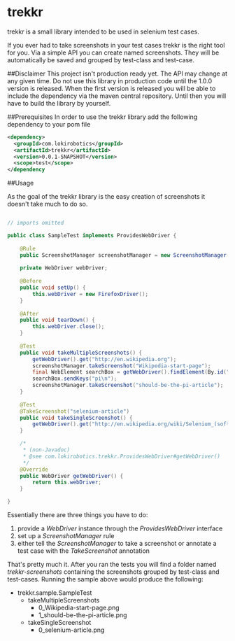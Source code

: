 trekkr
======

trekkr is a small library intended to be used in selenium test cases.

If you ever had to take screenshots in your test cases trekkr is the right tool for you.
Via a simple API you can create named screenshots. They will be automatically be
saved and grouped by test-class and test-case.

##Disclaimer
This project isn't production ready yet. The API may change at any given time. Do not use this library in production code until the 1.0.0 version is released. When the first version is released you will be able to include the dependency via the maven central repository. Until then you will have to build the library by yourself.

##Prerequisites
In order to use the trekkr library add the following dependency to your pom file

````xml
<dependency>
  <groupId>com.lokirobotics</groupId>
  <artifactId>trekkr</artifactId>
  <version>0.0.1-SNAPSHOT</version>
  <scope>test</scope>
</dependency
````

##Usage

As the goal of the trekkr library is the easy creation of screenshots it doesn't take much to do so.

````java

// imports omitted

public class SampleTest implements ProvidesWebDriver {
	
	@Rule
	public ScreenshotManager screenshotManager = new ScreenshotManager(this);
	
	private WebDriver webDriver;
	
	@Before
	public void setUp() {
		this.webDriver = new FirefoxDriver();
	}
	
	@After
	public void tearDown() {
		this.webDriver.close();
	}
	
	@Test
	public void takeMultipleScreenshots() {
		getWebDriver().get("http://en.wikipedia.org");
		screenshotManager.takeScreenshot("Wikipedia-start-page");
		final WebElement searchBox = getWebDriver().findElement(By.id("searchInput"));
		searchBox.sendKeys("pi\n");
		screenshotManager.takeScreenshot("should-be-the-pi-article");
	}
	
	@Test
	@TakeScreenshot("selenium-article")
	public void takeSingleScreenshot() {
		getWebDriver().get("http://en.wikipedia.org/wiki/Selenium_(software)");
	}

	/*
	 * (non-Javadoc)
	 * @see com.lokirobotics.trekkr.ProvidesWebDriver#getWebDriver()
	 */
	@Override
	public WebDriver getWebDriver() {
		return this.webDriver;
	}

}
````

Essentially there are three things you have to do:

1. provide a _WebDriver_ instance through the _ProvidesWebDriver_ interface
2. set up a _ScreenshotManager_ rule
3. either tell the _ScreenshotManager_ to take a screenshot or annotate a test case with the _TakeScreenshot_ annotation

That's pretty much it.
After you ran the tests you will find a folder named *trekkr-screenshots* containing the screenshots grouped by test-class and test-cases.
Running the sample above would produce the following:

* trekkr.sample.SampleTest
  * takeMultipleScreenshots
    * 0_Wikipedia-start-page.png
    * 1_should-be-the-pi-article.png
  * takeSingleScreenshot
    * 0_selenium-article.png
